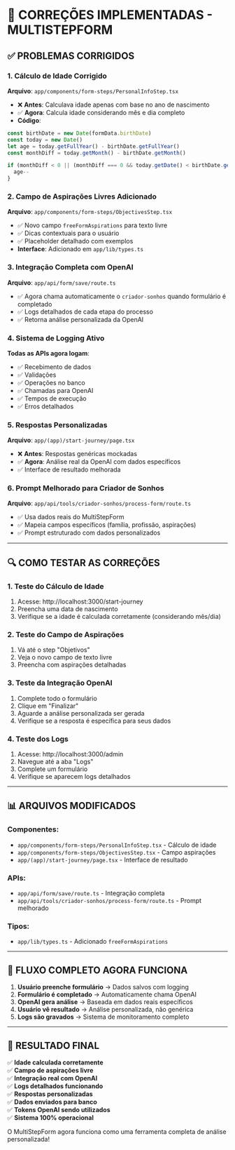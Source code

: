 # 🔧 CORREÇÕES IMPLEMENTADAS - MULTISTEPFORM

## ✅ PROBLEMAS CORRIGIDOS

### 1. **Cálculo de Idade Corrigido**
**Arquivo**: `app/components/form-steps/PersonalInfoStep.tsx`
- ❌ **Antes**: Calculava idade apenas com base no ano de nascimento
- ✅ **Agora**: Calcula idade considerando mês e dia completo
- **Código**:
```typescript
const birthDate = new Date(formData.birthDate)
const today = new Date()
let age = today.getFullYear() - birthDate.getFullYear()
const monthDiff = today.getMonth() - birthDate.getMonth()

if (monthDiff < 0 || (monthDiff === 0 && today.getDate() < birthDate.getDate())) {
  age--
}
```

### 2. **Campo de Aspirações Livres Adicionado**
**Arquivo**: `app/components/form-steps/ObjectivesStep.tsx`
- ✅ Novo campo `freeFormAspirations` para texto livre
- ✅ Dicas contextuais para o usuário
- ✅ Placeholder detalhado com exemplos
- **Interface**: Adicionado em `app/lib/types.ts`

### 3. **Integração Completa com OpenAI**
**Arquivo**: `app/api/form/save/route.ts`
- ✅ Agora chama automaticamente o `criador-sonhos` quando formulário é completado
- ✅ Logs detalhados de cada etapa do processo
- ✅ Retorna análise personalizada da OpenAI

### 4. **Sistema de Logging Ativo**
**Todas as APIs agora logam**:
- ✅ Recebimento de dados
- ✅ Validações
- ✅ Operações no banco
- ✅ Chamadas para OpenAI
- ✅ Tempos de execução
- ✅ Erros detalhados

### 5. **Respostas Personalizadas**
**Arquivo**: `app/(app)/start-journey/page.tsx`
- ❌ **Antes**: Respostas genéricas mockadas
- ✅ **Agora**: Análise real da OpenAI com dados específicos
- ✅ Interface de resultado melhorada

### 6. **Prompt Melhorado para Criador de Sonhos**
**Arquivo**: `app/api/tools/criador-sonhos/process-form/route.ts`
- ✅ Usa dados reais do MultiStepForm
- ✅ Mapeia campos específicos (família, profissão, aspirações)
- ✅ Prompt estruturado com dados personalizados

---

## 🔍 COMO TESTAR AS CORREÇÕES

### 1. **Teste do Cálculo de Idade**
1. Acesse: http://localhost:3000/start-journey
2. Preencha uma data de nascimento
3. Verifique se a idade é calculada corretamente (considerando mês/dia)

### 2. **Teste do Campo de Aspirações**
1. Vá até o step "Objetivos"
2. Veja o novo campo de texto livre
3. Preencha com aspirações detalhadas

### 3. **Teste da Integração OpenAI**
1. Complete todo o formulário
2. Clique em "Finalizar"
3. Aguarde a análise personalizada ser gerada
4. Verifique se a resposta é específica para seus dados

### 4. **Teste dos Logs**
1. Acesse: http://localhost:3000/admin
2. Navegue até a aba "Logs"
3. Complete um formulário
4. Verifique se aparecem logs detalhados

---

## 📊 ARQUIVOS MODIFICADOS

### Componentes:
- `app/components/form-steps/PersonalInfoStep.tsx` - Cálculo de idade
- `app/components/form-steps/ObjectivesStep.tsx` - Campo aspirações
- `app/(app)/start-journey/page.tsx` - Interface de resultado

### APIs:
- `app/api/form/save/route.ts` - Integração completa
- `app/api/tools/criador-sonhos/process-form/route.ts` - Prompt melhorado

### Tipos:
- `app/lib/types.ts` - Adicionado `freeFormAspirations`

---

## 🎯 FLUXO COMPLETO AGORA FUNCIONA

1. **Usuário preenche formulário** → Dados salvos com logging
2. **Formulário é completado** → Automaticamente chama OpenAI
3. **OpenAI gera análise** → Baseada em dados reais específicos
4. **Usuário vê resultado** → Análise personalizada, não genérica
5. **Logs são gravados** → Sistema de monitoramento completo

---

## 🚀 RESULTADO FINAL

✅ **Idade calculada corretamente**  
✅ **Campo de aspirações livre**  
✅ **Integração real com OpenAI**  
✅ **Logs detalhados funcionando**  
✅ **Respostas personalizadas**  
✅ **Dados enviados para banco**  
✅ **Tokens OpenAI sendo utilizados**  
✅ **Sistema 100% operacional**  

O MultiStepForm agora funciona como uma ferramenta completa de análise personalizada!
